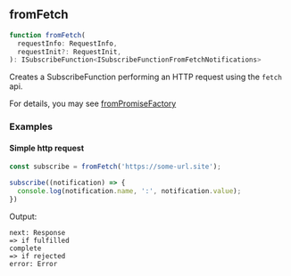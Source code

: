 ## fromFetch

```ts
function fromFetch(
  requestInfo: RequestInfo,
  requestInit?: RequestInit,
): ISubscribeFunction<ISubscribeFunctionFromFetchNotifications>
```

Creates a SubscribeFunction performing an HTTP request using the `fetch` api.

For details, you may see [fromPromiseFactory](../../promise/from-promise-factory/from-promise-factory.md)

### Examples

#### Simple http request

```ts
const subscribe = fromFetch('https://some-url.site');

subscribe((notification) => {
  console.log(notification.name, ':', notification.value);
})
```

Output:

```text
next: Response
=> if fulfilled
complete
=> if rejected
error: Error
```

